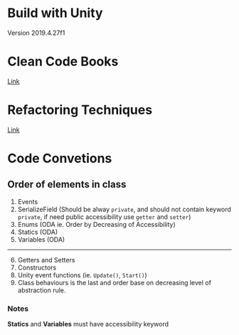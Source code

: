 # Build with Unity
Version 2019.4.27f1

# Clean Code Books
[Link](https://github.com/gameoflord012/ANTs1/blob/main/CleanCodeConventions.md)

# Refactoring Techniques
[Link](https://github.com/gameoflord012/ANTs1/blob/main/RefactoringTechniques.md)

# Code Convetions
## Order of elements in class
1. Events
2. SerializeField (Should be alway `private`, and should not contain keyword `private`, if need public accessibility use `getter` and `setter`)
3. Enums (ODA ie. Order by Decreasing of Accessibility)
4. Statics (ODA)
5. Variables (ODA)
---
6. Getters and Setters
7. Constructors
8. Unity event functions (ie. `Update()`, `Start()`)
9. Class behaviours is the last and order base on decreasing level of abstraction rule.

### Notes
**Statics** and **Variables** must have accessibility keyword
